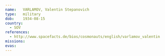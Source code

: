 ```yaml
---
name:	VARLAMOV, Valentin Stepanovich 
type:	military
dob:	1934-08-15
country:
  - SOV
references:
  - http://www.spacefacts.de/bios/cosmonauts/english/varlamov_valentin.htm
missions:
evas:
---
```

